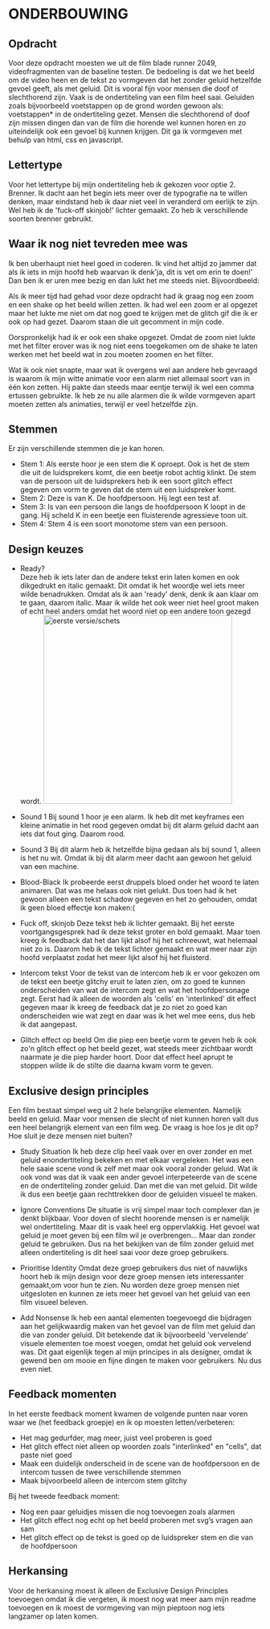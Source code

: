 # ONDERBOUWING

## Opdracht 
Voor deze opdracht moesten we uit de film blade runner 2049, videofragmenten van de baseline testen. De bedoeling is dat we het beeld om de video heen en de tekst zo vormgeven dat het zonder geluid hetzelfde gevoel geeft, als met geluid. Dit is vooral fijn voor mensen die doof of slechthorend zijn. Vaak is de ondertiteling van een film heel saai. Geluiden zoals bijvoorbeeld voetstappen op de grond worden gewoon als: voetstappen* in de ondertiteling gezet. Mensen die slechthorend of doof zijn missen dingen dan van de film die horende wel kunnen horen en zo uiteindelijk ook een gevoel bij kunnen krijgen. Dit ga ik vormgeven met behulp van html, css en javascript.

## Lettertype 
Voor het lettertype bij mijn ondertiteling heb ik gekozen voor optie 2. Brenner. Ik dacht aan het begin iets meer over de typografie na te willen denken, maar eindstand heb ik daar niet veel in veranderd om eerlijk te zijn. Wel heb ik de 'fuck-off skinjob!' lichter gemaakt. Zo heb ik verschillende soorten brenner gebruikt.

## Waar ik nog niet tevreden mee was 
Ik ben uberhaupt niet heel goed in coderen. Ik vind het altijd zo jammer dat als ik iets in mijn hoofd heb waarvan ik denk'ja, dit is vet om erin te doen!' Dan ben ik er uren mee bezig en dan lukt het me steeds niet. Bijvoordbeeld:

Als ik meer tijd had gehad voor deze opdracht had ik graag nog een zoom en een shake op het beeld willen zetten. Ik had wel een zoom er al opgezet maar het lukte me niet om dat nog goed te krijgen met de glitch gif die ik er ook op had gezet. Daarom staan die uit gecomment in mijn code.

Oorspronkelijk had ik er ook een shake opgezet. Omdat de zoom niet lukte met het filter erover was ik nog niet eens toegekomen om de shake te laten werken met het beeld wat in zou moeten zoomen en het filter.

Wat ik ook niet snapte, maar wat ik overgens wel aan andere heb gevraagd is waarom ik mijn witte animatie voor een alarm niet allemaal soort van in één kon zetten. Hij pakte dan steeds maar eentje terwijl ik wel een comma ertussen gebruikte. Ik heb ze nu alle alarmen die ik wilde vormgeven apart moeten zetten als animaties, terwijl er veel hetzelfde zijn.

## Stemmen 
Er zijn verschillende stemmen die je kan horen.
-   Stem 1: Als eerste hoor je een stem die K oproept. Ook is het de stem die uit de luidsprekers komt, die een beetje robot achtig klinkt. De stem van de persoon uit de luidsprekers heb ik een soort glitch effect gegeven om vorm te geven dat de stem uit een luidspreker komt.
-   Stem 2: Deze is van K. De hoofdpersoon. Hij legt een test af.
-   Stem 3: Is van een persoon die langs de hoofdpersoon K loopt in de gang. Hij scheld K in een beetje een fluisterende         agressieve toon uit.
-   Stem 4: Stem 4 is een soort monotome stem van een persoon. 

## Design keuzes 
-   Ready?    
    Deze heb ik iets later dan de andere tekst erin laten komen en ook dikgedrukt en italic gemaakt. Dit omdat ik het woordje wel iets meer wilde benadrukken. Omdat als ik aan 'ready' denk, denk ik aan klaar om te gaan, daarom italic. Maar ik wilde het ook weer niet heel groot maken of echt heel anders omdat het woord niet op een andere toon gezegd wordt.
    <img src="readme_img/1.Ready?.jpg" width="375px" alt="eerste versie/schets">
    
-   Sound 1
    Bij sound 1 hoor je een alarm. Ik heb dit met keyframes een kleine animatie in het rood gegeven omdat bij dit alarm geluid dacht aan iets dat fout ging. Daarom rood.

-   Sound 3 
    Bij dit alarm heb ik hetzelfde bijna gedaan als bij sound 1, alleen is het nu wit. Omdat ik bij dit alarm meer dacht aan gewoon het geluid van een machine.

-   Blood-Black
    Ik probeerde eerst druppels bloed onder het woord te laten animaren. Dat was me helaas ook niet gelukt. Dus toen had ik het gewoon alleen een tekst schadow gegeven en het zo gehouden, omdat ik geen bloed effectje kon maken:(

-   Fuck off, skinjob
    Deze tekst heb ik lichter gemaakt. Bij het eerste voortgangsgesprek had ik deze tekst groter en bold gemaakt. Maar toen kreeg ik feedback dat het dan lijkt alsof hij het schreeuwt, wat helemaal niet zo is. Daarom heb ik de tekst lichter gemaakt en wat meer naar zijn hoofd verplaatst zodat het meer lijkt alsof hij het fluisterd.
    
-   Intercom tekst
    Voor de tekst van de intercom heb ik er voor gekozen om de tekst een beetje glitchy eruit te laten zien, om zo goed te
    kunnen onderscheiden van wat de intercom zegt en wat het hoofdpersonage zegt. Eerst had ik alleen de woorden als 'cells'
    en 'interlinked' dit effect gegeven maar ik kreeg de feedback dat je zo niet zo goed kan onderscheiden wie wat zegt en
    daar was ik het wel mee eens, dus heb ik dat aangepast.

-   Glitch effect op beeld
    Om die piep een beetje vorm te geven heb ik ook zo'n glitch effect op het beeld gezet, wat steeds meer zichtbaar wordt naarmate je die piep harder hoort. Door dat effect heel aprupt te stoppen wilde ik de stilte die daarna kwam vorm te geven.
    
## Exclusive design principles 
Een film bestaat simpel weg uit 2 hele belangrijke elementen. Namelijk beeld en geluid. Maar voor mensen die slecht of niet kunnen horen valt dus een heel belangrijk element van een film weg. De vraag is hoe los je dit op? Hoe sluit je deze mensen niet buiten?
    
-   Study Situation
    Ik heb deze clip heel vaak over en over zonder en met geluid enondertiteling bekeken en met elkaar vergeleken. Het was een hele saaie scene vond ik zelf met maar ook vooral zonder geluid. Wat ik ook vond was dat ik vaak een ander gevoel interpeteerde van de scene en de ondertiteling zonder geluid. Dan met die van met geluid. Dit wilde ik dus een beetje  gaan rechttrekken door de geluiden visueel te maken.
      
-   Ignore Conventions
    De situatie is vrij simpel maar toch complexer dan je denkt blijkbaar. Voor doven of slecht hoorende mensen is er namelijk wel ondertiteling. Maar dit is vaak heel erg oppervlakkig. Het gevoel wat geluid je moet geven bij een film wil je overbrengen... Maar dan zonder geluid te gebruiken. Dus na het bekijken van de film zonder geluid met alleen ondertiteling is dit heel saai voor deze groep gebruikers.
    
-   Prioritise Identity
    Omdat deze groep gebruikers dus niet of nauwlijks hoort heb ik mijn design voor deze groep mensen iets interessanter gemaakt,om voor hun te zien. Nu worden deze groep mensen niet uitgesloten en kunnen ze iets meer het gevoel van het geluid van een film visueel beleven.
    
-   Add Nonsense
    Ik heb een aantal elementen toegevoegd die bijdragen aan het gelijkwaardig maken van het gevoel van de film met geluid dan die van zonder geluid. Dit betekende dat ik bijvoorbeeld 'vervelende' visuele elementen toe moest voegen, omdat het geluid ook vervelend was. Dit gaat eigenlijk tegen al mijn principes in als designer, omdat ik gewend ben om mooie en fijne dingen te maken voor gebruikers. Nu dus even niet.

## Feedback momenten  
In het eerste feedback moment kwamen de volgende punten naar voren waar we (het feedback groepje) en ik op moesten letten/verbeteren:
-   Het mag gedurfder, mag meer, juist veel proberen is goed
-   Het glitch effect niet alleen op woorden zoals "interlinked" en "cells", dat paste niet goed
-   Maak een duidelijk onderscheid in de scene van de hoofdpersoon en de intercom tussen de twee verschillende stemmen
-   Maak bijvoorbeeld alleen de intercom stem glitchy

Bij het tweede feedback moment:
-   Nog een paar geluidjes missen die nog toevoegen zoals alarmen
-   Het glitch effect nog echt op het beeld proberen met svg’s vragen aan sam
-   Het glitch effect op de tekst is goed op de luidspreker stem en die van de hoofdpersoon

## Herkansing
Voor de herkansing moest ik alleen de Exclusive Design Principles toevoegen omdat ik die vergeten, ik moest nog wat meer aam mijn readme toevoegen en ik moest de vormgeving van mijn pieptoon nog iets langzamer op laten komen.
